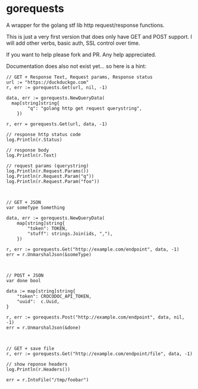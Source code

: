 gorequests
==========

A wrapper for the golang stf lib http request/response functions.

This is just a very first version that does only have GET and POST support. I will add other verbs, basic auth, SSL control over time.

If you want to help please fork and PR. Any help appreciated.

Documentation does also not exist yet... so here is a hint:

```
// GET + Response Text, Request params, Response status
url := "https://duckduckgo.com"
r, err := gorequests.Get(url, nil, -1)

data, err := gorequests.NewQueryData(
  map[string]string{
		"q": "golang http get request querystring",
	})

r, err = gorequests.Get(url, data, -1)

// response http status code
log.Println(r.Status)

// response body
log.Println(r.Text)

// request params (querystring)
log.Println(r.Request.Params())
log.Println(r.Request.Param("q"))
log.Println(r.Request.Param("foo"))



// GET + JSON
var someType Something

data, err := gorequests.NewQueryData(
    map[string]string{
        "token": TOKEN,
        "stuff": strings.Join(ids, ","),
    })

r, err := gorequests.Get("http://example.com/endpoint", data, -1)
err = r.UnmarshalJson(&someType)



// POST + JSON
var done bool

data := map[string]string{
	"token": CROCODOC_API_TOKEN,
	"uuid":  c.Uuid,
}

r, err := gorequests.Post("http://example.com/endpoint", data, nil, -1)
err = r.UnmarshalJson(&done)



// GET + save file
r, err := gorequests.Get("http://example.com/endpoint/file", data, -1)

// show reponse headers
log.Println(r.Headers())

err = r.IntoFile("/tmp/foobar")
```
